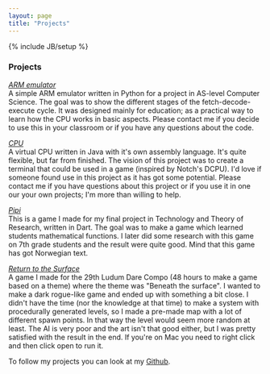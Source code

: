 ```yaml
---
layout: page
title: "Projects"
---
```

{% include JB/setup %}

### **Projects**

<a href="https://github.com/simengangstad/arm-emulator" target="_blank"><i>ARM emulator</i></a>
<br>
A simple ARM emulator written in Python for a project in AS-level Computer Science. The goal was to show the different stages of the fetch-decode-execute cycle. It was designed mainly for education; as a practical way to learn how the CPU works in basic aspects. Please contact me if you decide to use this in your classroom or if you have any questions about the code.

<a href="https://github.com/simengangstad/cpu" target="_blank"><i>CPU</i></a>
<br>
A virtual CPU written in Java with it's own assembly language. It's quite flexible, but far from finished. The vision of this project was to create a terminal that could be used in a game (inspired by Notch's DCPU). I'd love if someone found use in this project as it has got some potential. Please contact me if you have questions about this project or if you use it in one our your own projects; I'm more than willing to help.

<a href="http://simengangstad.github.io/pipi" target="_blank"><i>Pipi</i></a>
<br>
This is a game I made for my final project in Technology and Theory of Research, written in Dart. The goal was to make a game which learned students mathematical functions. I later did some research with this game on 7th grade students and the result were quite good. Mind that this game has got Norwegian text.

<a href="resources/LD29 - Return To The Surface.jar"><i>Return to the Surface</i></a>
<br>
A game I made for the 29th Ludum Dare Compo (48 hours to make a game based on a theme) where the theme was "Beneath the surface". I wanted to make a dark rogue-like game and ended up with something a bit close. I didn't have the time (nor the knowledge at that time) to make a system with procedurally generated levels, so I made a pre-made map with a lot of different spawn points. In that way the level would seem more random at least. The AI is very poor and the art isn't that good either, but I was pretty satisfied with the result in the end. If you're on Mac you need to right click and then click open to run it.



To follow my projects you can look at my <a href="http://github.com/simengangstad" target="_blank">Github</a>.
